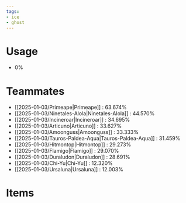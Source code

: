 ```yaml
---
tags:
- ice
- ghost
---
```

# Usage
- 0%
# Teammates
- [[2025-01-03/Primeape|Primeape]] : 63.674%
- [[2025-01-03/Ninetales-Alola|Ninetales-Alola]] : 44.570%
- [[2025-01-03/Incineroar|Incineroar]] : 34.695%
- [[2025-01-03/Articuno|Articuno]] : 33.627%
- [[2025-01-03/Amoonguss|Amoonguss]] : 33.333%
- [[2025-01-03/Tauros-Paldea-Aqua|Tauros-Paldea-Aqua]] : 31.459%
- [[2025-01-03/Hitmontop|Hitmontop]] : 29.273%
- [[2025-01-03/Flamigo|Flamigo]] : 29.070%
- [[2025-01-03/Duraludon|Duraludon]] : 28.691%
- [[2025-01-03/Chi-Yu|Chi-Yu]] : 12.320%
- [[2025-01-03/Ursaluna|Ursaluna]] : 12.003%
# Items